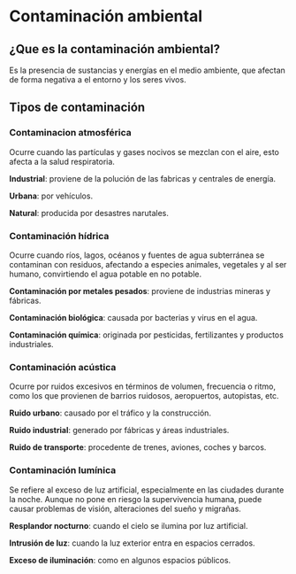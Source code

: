 # Contaminación ambiental

## ¿Que es la contaminación ambiental?

Es la presencia de sustancias y energías en el medio ambiente, que afectan de forma negativa a  el entorno y los seres vivos.

## Tipos de contaminación 


### Contaminacion atmosférica

Ocurre cuando las partículas y gases nocivos se mezclan con el aire, esto afecta a la salud respiratoria.

**Industrial**: proviene de la polución de las fabricas y centrales de energía.

**Urbana**: por vehículos.

**Natural**: producida por desastres narutales.


### Contaminación hídrica

Ocurre cuando ríos, lagos, océanos y fuentes de agua subterránea se contaminan con residuos, afectando a especies animales, vegetales y al ser humano, convirtiendo el agua potable en no potable.

**Contaminación por metales pesados**: proviene de industrias mineras y fábricas.

**Contaminación biológica**: causada por bacterias y virus en el agua.

**Contaminación química**: originada por pesticidas, fertilizantes y productos industriales.


### Contaminación acústica

 Ocurre por ruidos excesivos en términos de volumen, frecuencia o ritmo, como los que provienen de barrios ruidosos, aeropuertos, autopistas, etc.

 **Ruido urbano**: causado por el tráfico y la construcción.

 **Ruido industrial**: generado por fábricas y áreas industriales.

 **Ruido de transporte**: procedente de trenes, aviones, coches y barcos.

 
### Contaminación lumínica

Se refiere al exceso de luz artificial, especialmente en las ciudades durante la noche. Aunque no pone en riesgo la supervivencia humana, puede causar problemas de visión, alteraciones del sueño y migrañas.

**Resplandor nocturno**: cuando el cielo se ilumina por luz artificial.

**Intrusión de luz**: cuando la luz exterior entra en espacios cerrados.

**Exceso de iluminación**: como en algunos espacios públicos.
